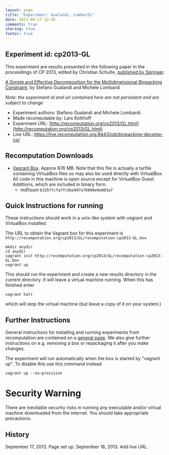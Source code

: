 ```yaml
---
layout: page
title: "Experiment: Gualandi, Lombardi"
date: 2013-09-17 12:45
comments: true
sharing: true
footer: true
---
```


## Experiment id: cp2013-GL 

This experiment are results presented in the following paper in the proceedings of CP 2013, edited by Christian Schulte,
[published by Springer](https://www.springer.com/computer/theoretical+computer+science/book/978-3-642-40626-3).

[A Simple and Effective Decomposition for the Multidimensional Binpacking Constraint](http://link.springer.com/chapter/10.1007/978-3-642-40627-0_29),
by 
Stefano Gualandi and Michele Lombardi

*Note: the experiment id and url contained here are not persistent and are subject to change*

* Experiment authors: Stefano Gualandi and Michele Lombardi.
* Made recomputable by: Lars Kotthoff
* Experiment URL: [http://recomputation.org/cp2013/GL.html](http://recomputation.org/cp2013/GL.html)
* Live URL: https://live.recomputation.org:8443/job/binpacking-decomp-cp/

## Recomputation Downloads

* [Vagrant Box](GL/recomputation-cp2013-GL.box). Approx 876 MB. 
Note that this file is actually a tarfile containing VirtualBox files so may also be used directly with VirtualBox.  All code in this machine is open source except for VirtualBox Guest Additions, which are included in binary form.  
    * md5sum `6155ffcfa7fc9be997a76090e9e003a7`

## Quick Instructions for running 

These instructions should work in a unix-like system with vagrant and VirtualBox installed.
    
The URL to obtain the Vagrant box for this experiment is 
`http://recomputation.org/cp2013/GL/recomputation-cp2013-GL.box`

    mkdir anydir
    cd anydir
    vagrant init http://recomputation.org/cp2013/GL/recomputation-cp2013-GL.box
    vagrant up
   
This should run the experiment and create a new results directory in the current directory. 
It will leave a virtual machine running.  When this has finished enter

    vagrant halt

which will stop the virtual machine (but leave a copy of it on your system.)
     
## Further Instructions 

General instructions for installing and running experiments from recomputation are contained on a [general page](general_instructions.html). We also give further instructions on e.g. removing a box or repackaging it after you make changes.

The experiment will run automatically when the box is started by "vagrant up".  To disable this use this command instead 

    vagrant up --no-provision

# Security Warning

There are inevitable security risks in running any executable and/or virtual machine downloaded from the internet. You should take appropriate precautions.

## History

September 17, 2013.  Page set up.
September 18, 2013. Add live URL.



